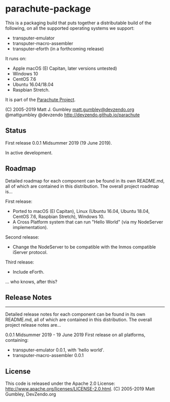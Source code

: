 parachute-package
=================
This is a packaging build that puts together a distributable build of the following, on all the supported operating
systems we support:
* transputer-emulator
* transputer-macro-assembler
* transputer-eforth (in a forthcoming release)

It runs on:
* Apple macOS (El Capitan, later versions untested)
* Windows 10
* CentOS 7.6
* Ubuntu 16.04/18.04 
* Raspbian Stretch.

It is part of the [Parachute Project](https://devzendo.github.io/parachute).

(C) 2005-2019 Matt J. Gumbley
matt.gumbley@devzendo.org
@mattgumbley @devzendo
http://devzendo.github.io/parachute


Status
------
First release 0.0.1 Midsummer 2019 (19 June 2019).

In active development.

Roadmap
-------
Detailed roadmap for each component can be found in its own README.md, all of which are contained in this distribution.
The overall project roadmap is...

First release:
* Ported to macOS (El Capitan), Linux (Ubuntu 16.04, Ubuntu 18.04, CentOS 7.6, Raspbian Stretch), Windows 10.
* A Cross Platform system that can run "Hello World" (via my NodeServer implementation).

Second release:
* Change the NodeServer to be compatible with the Inmos compatible iServer protocol.

Third release:
* Include eForth.

... who knows, after this?

Release Notes
-------------
-------------
Detailed release notes for each component can be found in its own README.md, all of which are contained in this
distribution. The overall project release notes are...

0.0.1 Midsummer 2019 - 19 June 2019
First release on all platforms, containing:
* transputer-emulator 0.0.1, with 'hello world'.
* transputer-macro-assembler 0.0.1


License
-------
This code is released under the Apache 2.0 License: http://www.apache.org/licenses/LICENSE-2.0.html.
(C) 2005-2019 Matt Gumbley, DevZendo.org


